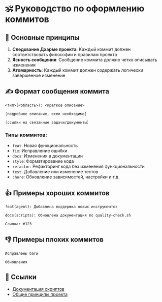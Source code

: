 # 🕉️ Руководство по оформлению коммитов

## 📜 Основные принципы

1. **Следование Дхарме проекта**: Каждый коммит должен соответствовать философии и правилам проекта
2. **Ясность сообщения**: Сообщение коммита должно четко описывать изменения
3. **Атомарность**: Каждый коммит должен содержать логически завершенное изменение

## ✍️ Формат сообщения коммита

```
<тип>(<область>): <краткое описание>

[подробное описание, если необходимо]

[ссылки на связанные задачи/документы]
```

### Типы коммитов:
- `feat`: Новая функциональность
- `fix`: Исправление ошибки
- `docs`: Изменения в документации
- `style`: Форматирование кода
- `refactor`: Рефакторинг кода без изменения функциональности
- `test`: Добавление или изменение тестов
- `chore`: Обновление зависимостей, настройки и т.д.

## 👍 Примеры хороших коммитов

```
feat(agent): Добавлена поддержка новых инструментов

docs(scripts): Обновлена документация по quality-check.sh

Ссылка: #123
```

## 👎 Примеры плохих коммитов

```
Исправлены баги

Обновления
```

## 🔗 Ссылки
- [Документация скриптов](/README.md#документация-скриптов)
- [Общие принципы проекта](/README.md#-общие-правила-и-принципы)